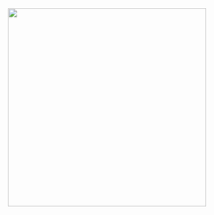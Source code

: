 <div id="header" align="center">
  <img src="https://media.giphy.com/media/v1.Y2lkPTc5MGI3NjExOGhmMndtZG5hN3J0ZTNneHJ4dzliZnl1N2gwYWptdm81eGFrdnJzNiZlcD12MV9pbnRlcm5hbF9naWZfYnlfaWQmY3Q9Zw/QDjpIL6oNCVZ4qzGs7/giphy.gif" width="400"/>
</div>

